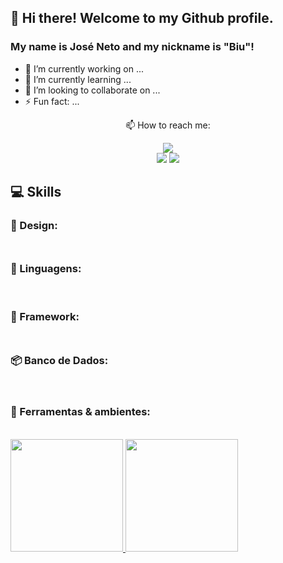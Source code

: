 ## 👋 Hi there! Welcome to my Github profile.
### My name is José Neto and my nickname is "Biu"!

<!--
**Joseneeto/Joseneeto** is a ✨ _special_ ✨ repository because its `README.md` (this file) appears on your GitHub profile.

Here are some ideas to get you started:


- 🤔 I’m looking for help with ...
- 💬 Ask me about ...
- 😄 Pronouns: ...

-->


- 🔭 I’m currently working on ...
- 🌱 I’m currently learning ...
- 👯 I’m looking to collaborate on ...
- ⚡ Fun fact: ...

<div align='center'>
📫 How to reach me:

  <a href="https://www.linkedin.com/in/josé-neto-94b065198/" target="_blank"><img src="https://img.shields.io/badge/-LinkedIn-%230077B5?style=for-the-badge&logo=linkedin&logoColor=white" target="_blank"></a>  
  <a href = "mailto:contato@joseneto002@gmail.com"><img src="https://img.shields.io/badge/Gmail-D14836?style=for-the-badge&logo=gmail&logoColor=white" target="_blank"></a> 
  <a href="https://instagram.com/ze.neeto" target="_blank"><img src="https://img.shields.io/badge/-Instagram-%23E4405F?style=for-the-badge&logo=instagram&logoColor=white" target="_blank"></a>

</div>

## 💻 Skills

### 🎨 Design:
  
  <img src="https://cdn.jsdelivr.net/gh/devicons/devicon/icons/figma/figma-original.svg" width="10" height="10"/>
          

### 💬 Linguagens:

  <img src="https://cdn.jsdelivr.net/gh/devicons/devicon/icons/java/java-original.svg" width="10" height="10"/> 
  <img src="https://cdn.jsdelivr.net/gh/devicons/devicon/icons/c/c-original.svg" width="10" height="10"/>
  <img src="https://cdn.jsdelivr.net/gh/devicons/devicon/icons/html5/html5-original-wordmark.svg" width="10" height="10"/>
  <img src="https://cdn.jsdelivr.net/gh/devicons/devicon/icons/css3/css3-original-wordmark.svg" width="10" height="10"/>
  <img src="https://cdn.jsdelivr.net/gh/devicons/devicon/icons/javascript/javascript-original.svg" width="10" height="10"/>
  <img src="https://cdn.jsdelivr.net/gh/devicons/devicon/icons/python/python-original-wordmark.svg" width="10" height="10"/>
          

### 🔨 Framework:

  <img src="https://cdn.jsdelivr.net/gh/devicons/devicon/icons/spring/spring-original-wordmark.svg" width="10" height="10"/>
          

### 📦 Banco de Dados:

  <img src="https://cdn.jsdelivr.net/gh/devicons/devicon/icons/mysql/mysql-original-wordmark.svg" width="10" height="10"/>
  <img src="https://cdn.jsdelivr.net/gh/devicons/devicon/icons/postgresql/postgresql-original-wordmark.svg" width="10" height="10"/>
          

### 🔧 Ferramentas & ambientes:

  <img src="https://cdn.jsdelivr.net/gh/devicons/devicon/icons/vscode/vscode-original-wordmark.svg" width="10" height="10"/>
  <img src="https://cdn.jsdelivr.net/gh/devicons/devicon/icons/git/git-plain-wordmark.svg" width="10" height="10"/>
  <img src="https://cdn.jsdelivr.net/gh/devicons/devicon/icons/linux/linux-original.svg" width="10" height="10"/> 
  <img src="https://cdn.jsdelivr.net/gh/devicons/devicon/icons/ubuntu/ubuntu-plain-wordmark.svg" width="10" height="10" />      
  <img src="https://cdn.jsdelivr.net/gh/devicons/devicon/icons/docker/docker-original-wordmark.svg" width="10" height="10"/>
  
  
 <div>
  <a href="https://github.com/Joseneeto">
  <img height="180em" src="https://github-readme-stats.vercel.app/api/top-langs/?username=Joseneeto&layout=compact&langs_count=7&theme=dracula"/>
  <img height="180em" src="https://github-readme-stats.vercel.app/api?username=Joseneeto&show_icons=true&theme=dracula&include_all_commits=true&count_private=true"/>
</div>



